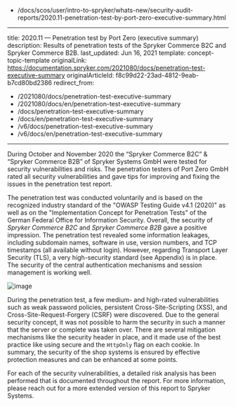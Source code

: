   - /docs/scos/user/intro-to-spryker/whats-new/security-audit-reports/2020.11-penetration-test-by-port-zero-executive-summary.html
---
title: 2020.11 — Penetration test by Port Zero (executive summary)
description: Results of penetration tests of the Spryker Commerce B2C and Spryker Commerce B2B.
last_updated: Jun 16, 2021
template: concept-topic-template
originalLink: https://documentation.spryker.com/2021080/docs/penetration-test-executive-summary
originalArticleId: f8c99d22-23ad-4812-9eab-b7cd80bd2386
redirect_from:
  - /2021080/docs/penetration-test-executive-summary
  - /2021080/docs/en/penetration-test-executive-summary
  - /docs/penetration-test-executive-summary
  - /docs/en/penetration-test-executive-summary
  - /v6/docs/penetration-test-executive-summary
  - /v6/docs/en/penetration-test-executive-summary
---

During October and November 2020 the “Spryker Commerce B2C” & “Spryker Commerce B2B” of Spryker Systems GmbH were tested for security vulnerabilities and risks. The penetration testers of Port Zero GmbH rated all security vulnerabilities and gave tips for improving and fixing the issues in the penetration test report. 

The penetration test was conducted voluntarily and is based on the recognized industry standard of the "OWASP Testing Guide v4.1 (2020)" as well as on the "Implementation Concept for Penetration Tests" of the German Federal Office for Information Security.
Overall, the security of *Spryker Commerce B2C* and *Spryker Commerce B2B* gave a positive impression. The penetration test revealed some information leakages, including subdomain names, software in use, version numbers, and TCP timestamps (all available without login). However, regarding Transport Layer Security (TLS), a very high-security standard (see Appendix) is in place. The security of the central authentication mechanisms and session management is working well.

![image](https://spryker.s3.eu-central-1.amazonaws.com/docs/About/What's+new/Security+audit/penetration-test-executive-summary.png)

During the penetration test, a few medium- and high-rated vulnerabilities such as weak password policies, persistent Cross-Site-Scripting (XSS), and Cross-Site-Request-Forgery (CSRF) were discovered. Due to the general security concept, it was not possible to harm the security in such a manner that the server or complete was taken over. There are several mitigation mechanisms like the security header in place, and it made use of the best practice like using secure and the `HttpOnly` flag on each cookie.
In summary, the security of the shop systems is ensured by effective protection measures and can be enhanced at some points.

For each of the security vulnerabilities, a detailed risk analysis has been performed that is documented throughout the report. For more information, please reach out for a more extended version of this report to Spryker Systems.
